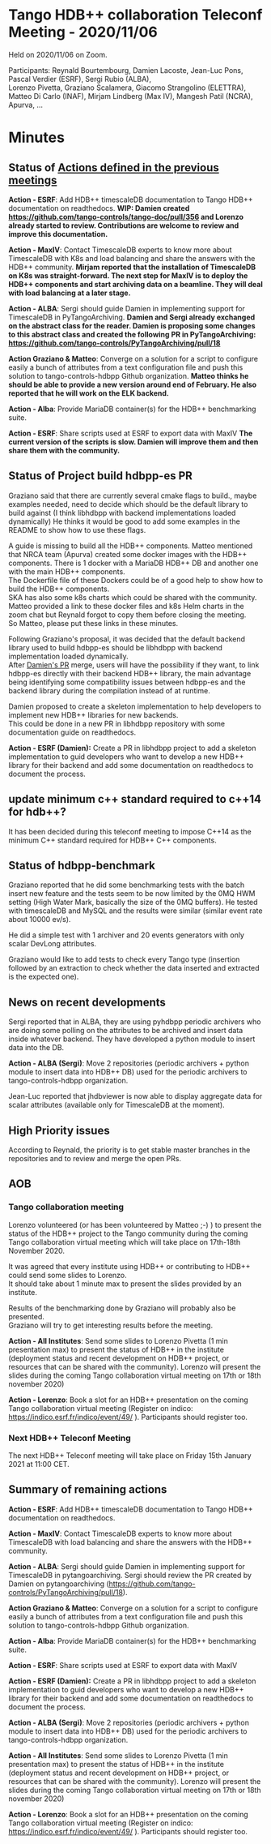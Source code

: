 # Tango HDB++ collaboration Teleconf Meeting - 2020/11/06

Held on 2020/11/06 on Zoom.

Participants: Reynald Bourtembourg, Damien Lacoste, Jean-Luc Pons, Pascal Verdier (ESRF), Sergi Rubio (ALBA),  
              Lorenzo Pivetta, Graziano Scalamera, Giacomo Strangolino (ELETTRA),  
              Matteo Di Carlo (INAF), Mirjam Lindberg (Max IV), Mangesh Patil (NCRA), Apurva, ...
              
# Minutes

## Status of [Actions defined in the previous meetings](https://github.com/tango-controls-hdbpp/meeting-minutes/blob/master/2020-09-04/Minutes.md#summary-of-remaining-actions)

**Action - ESRF**: Add HDB++ timescaleDB documentation to Tango HDB++ documentation on readthedocs.
**WIP: Damien created https://github.com/tango-controls/tango-doc/pull/356 and Lorenzo already started to review. 
Contributions are welcome to review and improve this documentation.**

**Action - MaxIV**: Contact TimescaleDB experts to know more about TimescaleDB with K8s and load balancing and share 
the answers with the HDB++ community. 
**Mirjam reported that the installation of TimescaleDB on K8s was straight-forward. 
The next step for MaxIV is to deploy the HDB++ components and start archiving data on a beamline.
They will deal with load balancing at a later stage.**

**Action - ALBA**: Sergi should guide Damien in implementing support for TimescaleDB in PyTangoArchiving.
**Damien and Sergi already exchanged on the abstract class for the reader. 
Damien is proposing some changes to this abstract class and created the following PR in PyTangoArchiving:
https://github.com/tango-controls/PyTangoArchiving/pull/18**

**Action Graziano & Matteo**: Converge on a solution for a script to configure easily a bunch of attributes from a text 
configuration file and push this solution to tango-controls-hdbpp Github organization. 
**Matteo thinks he should be able to provide a new version around end of February.
He also reported that he will work on the ELK backend.**

**Action - Alba**: Provide MariaDB container(s) for the HDB++ benchmarking suite.

**Action - ESRF**: Share scripts used at ESRF to export data with MaxIV
**The current version of the scripts is slow. Damien will improve them and then share them with the community.**

## Status of Project build hdbpp-es PR

Graziano said that there are currently several cmake flags to build., maybe examples needed, need to decide which should be the default library to build against (I think libhdbpp with backend implementations loaded dynamically)
He thinks it would be good to add some examples in the README to show how to use these flags.

A guide is missing to build all the HDB++ components. Matteo mentioned that NRCA team (Apurva) created some docker images 
with the HDB++ components. 
There is 1 docker with a MariaDB HDB++ DB and another one with the main HDB++ components.  
The Dockerfile file of these Dockers could be of a good help to show how to build the HDB++ components.  
SKA has also some k8s charts which could be shared with the community.
Matteo provided a link to these docker files and k8s Helm charts in the zoom chat but Reynald forgot to copy them before closing the meeting.  
So Matteo, please put these links in these minutes.

Following Graziano's proposal, it was decided that the default backend library used to build hdbpp-es should be libhdbpp with backend implementation loaded dynamically.  
After [Damien's PR](https://github.com/tango-controls-hdbpp/hdbpp-es/pull/16) merge, users will have the possibility if they 
want, to link hdbpp-es directly with their backend HDB++ library, the main advantage being identifying some compatibility issues 
between hdbpp-es and the backend library during the compilation instead of at runtime.

Damien proposed to create a skeleton implementation to help developers to implement new HDB++ libraries for new backends.  
This could be done in a new PR in libhdbpp repository with some documentation guide on readthedocs.

**Action - ESRF (Damien):** Create a PR in libhdbpp project to add a skeleton implementation to guid developers who want to develop a new 
HDB++ library for their backend and add some documentation on readthedocs to document the process.

## update minimum c++ standard required to c++14 for hdb++?

It has been decided during this teleconf meeting to impose C++14 as the minimum C++ standard required for HDB++ C++ components.

## Status of hdbpp-benchmark

Graziano reported that he did some benchmarking tests with the batch insert new feature and the tests seem to be now 
limited by the 0MQ HWM setting (High Water Mark, basically the size of the 0MQ buffers). He tested with timescaleDB and MySQL and the results were similar (similar event rate about 10000 ev/s).

He did a simple test with 1 archiver and 20 events generators with only scalar DevLong attributes.

Graziano would like to add tests to check every Tango type (insertion followed by an extraction to check whether the data 
inserted and extracted is the expected one).

## News on recent developments

Sergi reported that in ALBA, they are using pyhdbpp periodic archivers who are doing some polling on the attributes to be archived and insert data 
inside whatever backend. They have developed a python module to insert data into the DB.

**Action - ALBA (Sergi)**: Move 2 repositories (periodic archivers + python module to insert data into HDB++ DB) used for the periodic archivers to tango-controls-hdbpp organization.

Jean-Luc reported that jhdbviewer is now able to display aggregate data for scalar attributes (available only for TimescaleDB at the moment).

## High Priority issues

According to Reynald, the priority is to get stable master branches in the repositories and to review and 
merge the open PRs.

## AOB

### Tango collaboration meeting

Lorenzo volunteered (or has been volunteered by Matteo ;-) ) to present the status of the HDB++ project to the Tango 
community during the coming Tango collaboration virtual meeting which will take place on 17th-18th November 2020.

It was agreed that every institute using HDB++ or contributing to HDB++ could send some slides to Lorenzo.  
It should take about 1 minute max to present the slides provided by an institute.

Results of the benchmarking done by Graziano will probably also be presented.  
Graziano will try to get interesting results before the meeting.

**Action - All Institutes**: Send some slides to Lorenzo Pivetta (1 min presentation max) to present the status of HDB++ 
in the institute (deployment status and recent development on HDB++ project, or resources that can be shared with the 
community). Lorenzo will present the slides during the coming Tango collaboration virtual meeting on 17th or 18th november 2020)

**Action - Lorenzo**: Book a slot for an HDB++ presentation on the coming Tango collaboration virtual meeting (Register on indico: 
https://indico.esrf.fr/indico/event/49/ ). Participants should register too.

### Next HDB++ Teleconf Meeting

The next HDB++ Teleconf meeting will take place on Friday 15th January 2021 at 11:00 CET.

## Summary of remaining actions

**Action - ESRF**: Add HDB++ timescaleDB documentation to Tango HDB++ documentation on readthedocs.

**Action - MaxIV**: Contact TimescaleDB experts to know more about TimescaleDB with load balancing and share 
the answers with the HDB++ community.

**Action - ALBA**: Sergi should guide Damien in implementing support for TimescaleDB in pytangoarchiving. 
Sergi should review the PR created by Damien on pytangoarchiving (https://github.com/tango-controls/PyTangoArchiving/pull/18).

**Action Graziano & Matteo**: Converge on a solution for a script to configure easily a bunch of attributes from a text 
configuration file and push this solution to tango-controls-hdbpp Github organization. 

**Action - Alba**: Provide MariaDB container(s) for the HDB++ benchmarking suite.

**Action - ESRF**: Share scripts used at ESRF to export data with MaxIV

**Action - ESRF (Damien):** Create a PR in libhdbpp project to add a skeleton implementation to guid developers who want to develop a new 
HDB++ library for their backend and add some documentation on readthedocs to document the process.

**Action - ALBA (Sergi)**: Move 2 repositories (periodic archivers + python module to insert data into HDB++ DB) used for the periodic archivers to tango-controls-hdbpp organization.

**Action - All Institutes**: Send some slides to Lorenzo Pivetta (1 min presentation max) to present the status of HDB++ 
in the institute (deployment status and recent development on HDB++ project, or resources that can be shared with the 
community). Lorenzo will present the slides during the coming Tango collaboration virtual meeting on 17th or 18th november 2020)

**Action - Lorenzo**: Book a slot for an HDB++ presentation on the coming Tango collaboration virtual meeting (Register on indico: 
https://indico.esrf.fr/indico/event/49/ ). Participants should register too.